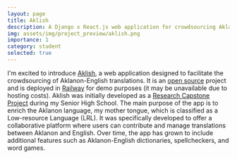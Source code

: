 ```yaml
---
layout: page
title: Aklish
description: A Django x React.js web application for crowdsourcing Aklanon-English translations.
img: assets/img/project_preview/aklish.png
importance: 1
category: student
selected: true
---
```


I'm excited to introduce [Aklish](https://aklish.up.railway.app), a web application designed to facilitate the crowdsourcing of Aklanon-English translations. It is an [open source](https://github.com/andrianllmm/aklish) project and is deployed in [Railway](https://aklish.up.railway.app) for demo purposes (it may be unavailable due to hosting costs). Aklish was initially developed as a [Research Capstone Project](/publications/#maagma2024aklish) during my Senior High School. The main purpose of the app is to enrich the Aklanon language, my mother tongue, which is classified as a Low-resource Language (LRL). It was specifically developed to offer a collaborative platform where users can contribute and manage translations between Aklanon and English. Over time, the app has grown to include additional features such as Aklanon-English dictionaries, spellcheckers, and word games.